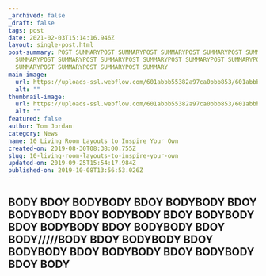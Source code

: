 ```yaml
---
_archived: false
_draft: false
tags: post
date: 2021-02-03T15:14:16.946Z
layout: single-post.html
post-summary: POST SUMMARYPOST SUMMARYPOST SUMMARYPOST SUMMARYPOST SUMMARYPOST
  SUMMARYPOST SUMMARYPOST SUMMARYPOST SUMMARYPOST SUMMARYPOST SUMMARYPOST
  SUMMARYPOST SUMMARYPOST SUMMARYPOST SUMMARY
main-image:
  url: https://uploads-ssl.webflow.com/601abbb55382a97ca0bbb853/601abbb55382a9c978bbba89_circafloor_pedestal_env_72_download_download.jpg
  alt: ""
thumbnail-image:
  url: https://uploads-ssl.webflow.com/601abbb55382a97ca0bbb853/601abbb55382a9c978bbba89_circafloor_pedestal_env_72_download_download.jpg
  alt: ""
featured: false
author: Tom Jordan
category: News
name: 10 Living Room Layouts to Inspire Your Own
created-on: 2019-08-30T08:38:00.755Z
slug: 10-living-room-layouts-to-inspire-your-own
updated-on: 2019-09-25T15:54:17.984Z
published-on: 2019-10-08T13:56:53.026Z
---
```

## BODY BDOY BODYBODY BDOY BODYBODY BDOY BODYBODY BDOY BODYBODY BDOY BODYBODY BDOY BODYBODY BDOY BODYBODY BDOY BODY/////BODY BDOY BODYBODY BDOY BODYBODY BDOY BODYBODY BDOY BODYBODY BDOY BODY